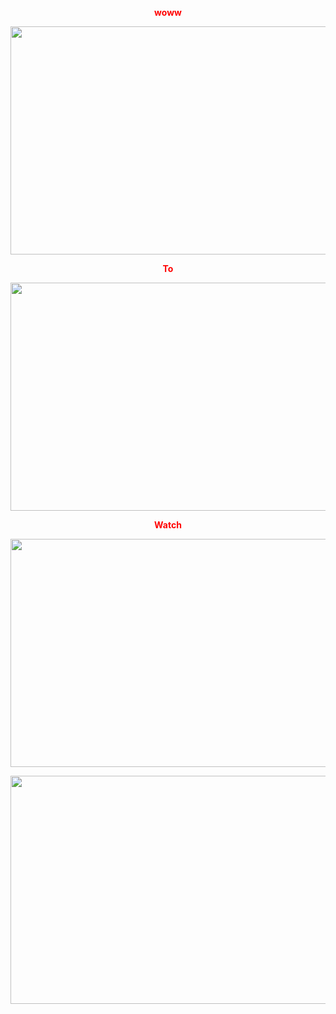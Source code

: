 
<p style="text-align: center;"><span style="color: #ff0000;"><strong>woww</strong></span></p> <p style="text-align: center;"><a title="N0W" href="https://www.editinglab.xyz/search/label/All%20Designs/"><span style="color: #ff0000;"><strong><img src="https://imagizer.imageshack.com/v2/666x424q90/922/RJxn6k.jpg" alt="" width="650" height="365" /></strong></span></a></p> <p style="text-align: center;"><span style="color: #ff0000;"><strong> To </strong></span></p> <p style="text-align: center;"><a title=" "href="https://www.editinglab.xyz/search/label/Business%20Card%20Designs/"><span style="color: #ff0000;"><strong><img src="https://imagizer.imageshack.com/v2/695x424q90/924/IAm6Vh.png" alt="" width="650" height="365" /></strong></span></a></p> <p style="text-align: center;"><span style="color: #ff0000;"><strong>Watch</strong></span></p> <p style="text-align: center;"><a title=" " href="https://www.editinglab.xyz/search/label/Business%20Card%20Designs/"><span style="color: #ff0000;"><strong><img src="https://imagizer.imageshack.com/img923/6059/Lf2ORJ.jpg" alt="" width="650" height="365" /></strong></span></a></p> <p style="text-align: center;"><a title=" " href="https://www.editinglab.xyz/search/label/Business%20Card%20Designs/"><s<span style="color: #ff0000;"><strong><img src="https://imagizer.imageshack.com/img922/1990/F36AwD.jpg" alt="" width="650" height="365" /></strong></span></a></p>
